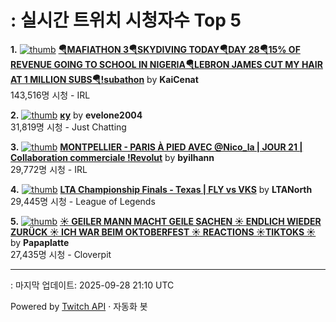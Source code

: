 # : 실시간 트위치 시청자수 Top 5

**1.** [![thumb](https://static-cdn.jtvnw.net/previews-ttv/live_user_kaicenat-320x180.jpg)](https://twitch.tv/KaiCenat)
**[🪂MAFIATHON 3🪂SKYDIVING TODAY🪂DAY 28🪂15% OF REVENUE GOING TO SCHOOL IN NIGERIA🪂LEBRON JAMES CUT MY HAIR AT 1 MILLION SUBS🪂!subathon](https://twitch.tv/KaiCenat)** by **KaiCenat**<br>143,516명 시청  - IRL

**2.** [![thumb](https://static-cdn.jtvnw.net/previews-ttv/live_user_evelone2004-320x180.jpg)](https://twitch.tv/evelone2004)
**[ку](https://twitch.tv/evelone2004)** by **evelone2004**<br>31,819명 시청  - Just Chatting

**3.** [![thumb](https://static-cdn.jtvnw.net/previews-ttv/live_user_byilhann-320x180.jpg)](https://twitch.tv/byilhann)
**[MONTPELLIER - PARIS À PIED AVEC @Nico_la | JOUR 21 | Collaboration commerciale !Revolut](https://twitch.tv/byilhann)** by **byilhann**<br>29,772명 시청  - IRL

**4.** [![thumb](https://static-cdn.jtvnw.net/previews-ttv/live_user_ltanorth-320x180.jpg)](https://twitch.tv/LTANorth)
**[LTA Championship Finals - Texas | FLY vs VKS](https://twitch.tv/LTANorth)** by **LTANorth**<br>29,445명 시청  - League of Legends

**5.** [![thumb](https://static-cdn.jtvnw.net/previews-ttv/live_user_papaplatte-320x180.jpg)](https://twitch.tv/Papaplatte)
**[☀️ GEILER MANN MACHT GEILE SACHEN ☀️ ENDLICH WIEDER ZURÜCK ☀️ ICH WAR BEIM OKTOBERFEST ☀️ REACTIONS ☀️TIKTOKS ☀️](https://twitch.tv/Papaplatte)** by **Papaplatte**<br>27,435명 시청  - Cloverpit


---
: 마지막 업데이트: 2025-09-28 21:10 UTC

Powered by [Twitch API](https://dev.twitch.tv/docs/api/reference) · 자동화 봇